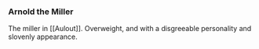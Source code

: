 ### Arnold the Miller

The miller in [[Aulout]]. Overweight, and with a disgreeable personality and slovenly appearance.
